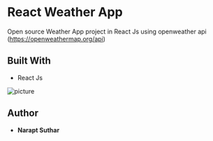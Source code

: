 # React Weather App 
Open source Weather App project in React Js using openweather api (https://openweathermap.org/api)

## Built With

* React Js

![picture](https://github.com/napusuthar/weather-app/blob/master/snapshots/weather-capture.PNG)

## Author
* **Narapt Suthar**

